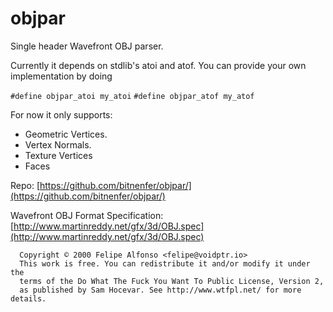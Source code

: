 objpar
======

Single header Wavefront OBJ parser.
 
Currently it depends on stdlib's atoi and atof. You can provide your own implementation
by doing 

`#define objpar_atoi my_atoi`
`#define objpar_atof my_atof`

 For now it only supports:
 - Geometric Vertices.
 - Vertex Normals.
 - Texture Vertices
 - Faces

Repo: [https://github.com/bitnenfer/objpar/](https://github.com/bitnenfer/objpar/)

Wavefront OBJ Format Specification: [http://www.martinreddy.net/gfx/3d/OBJ.spec](http://www.martinreddy.net/gfx/3d/OBJ.spec)

```
  Copyright © 2000 Felipe Alfonso <felipe@voidptr.io>
  This work is free. You can redistribute it and/or modify it under the
  terms of the Do What The Fuck You Want To Public License, Version 2,
  as published by Sam Hocevar. See http://www.wtfpl.net/ for more details.
```
